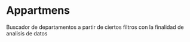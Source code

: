 # Appartmens

Buscador de departamentos a partir de ciertos filtros con la finalidad de analisis de datos
